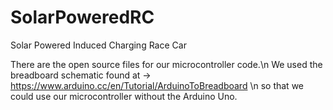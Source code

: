 # SolarPoweredRC
Solar Powered Induced Charging Race Car

There are the open source files for our microcontroller code.\n
We used the breadboard schematic found at -> https://www.arduino.cc/en/Tutorial/ArduinoToBreadboard \n
so that we could use our microcontroller without the Arduino Uno.

